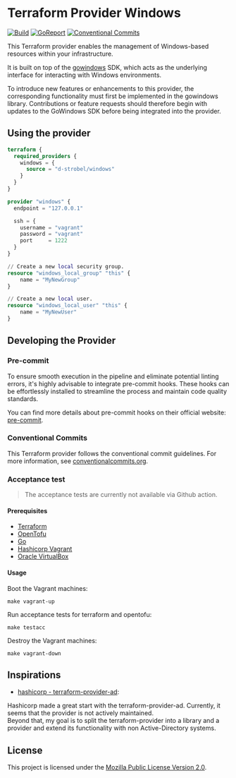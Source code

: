 # Terraform Provider Windows

<!-- Badges -->
[![Build][build badge]][build page]
[![GoReport][goreport badge]][goreport page]
[![Conventional Commits][convention badge]][convention page]

This Terraform provider enables the management of Windows-based resources within your infrastructure. 

It is built on top of the [gowindows](https://github.com/d-strobel/gowindows) SDK, 
which acts as the underlying interface for interacting with Windows environments.

To introduce new features or enhancements to this provider, the corresponding functionality must first be implemented in the gowindows library. 
Contributions or feature requests should therefore begin with updates to the GoWindows SDK before being integrated into the provider.

## Using the provider

```terraform
terraform {
  required_providers {
    windows = {
      source = "d-strobel/windows"
    }
  }
}

provider "windows" {
  endpoint = "127.0.0.1"

  ssh = {
    username = "vagrant"
    password = "vagrant"
    port     = 1222
  }
}

// Create a new local security group.
resource "windows_local_group" "this" {
    name = "MyNewGroup"
}

// Create a new local user.
resource "windows_local_user" "this" {
    name = "MyNewUser"
}
```

## Developing the Provider

### Pre-commit

To ensure smooth execution in the pipeline and eliminate potential linting errors,
it's highly advisable to integrate pre-commit hooks. These hooks can be effortlessly
installed to streamline the process and maintain code quality standards.

You can find more details about pre-commit hooks on their official website: [pre-commit](https://pre-commit.com/).

### Conventional Commits

This Terraform provider follows the conventional commit guidelines. For more information, see [conventionalcommits.org](https://www.conventionalcommits.org/).

### Acceptance test

> The acceptance tests are currently not available via Github action.

#### Prerequisites

* [Terraform](https://developer.hashicorp.com/terraform/downloads)
* [OpenTofu](https://opentofu.org/docs/intro/install)
* [Go](https://golang.org/doc/install)
* [Hashicorp Vagrant](https://www.vagrantup.com/)
* [Oracle VirtualBox](https://www.virtualbox.org/)

#### Usage

Boot the Vagrant machines:

```shell
make vagrant-up
```

Run acceptance tests for terraform and opentofu:

```shell
make testacc
```

Destroy the Vagrant machines:

```shell
make vagrant-down
```

###

## Inspirations

* [hashicorp - terraform-provider-ad](https://github.com/hashicorp/terraform-provider-ad):<br>

Hashicorp made a great start with the terraform-provider-ad. Currently, it seems that the provider is not actively maintained.<br>
Beyond that, my goal is to split the terraform-provider into a library and a provider and extend its functionality with non Active-Directory systems.

## License
This project is licensed under the [Mozilla Public License Version 2.0](LICENSE).

<!-- Badges -->
[goreport badge]: https://goreportcard.com/badge/github.com/d-strobel/terraform-provider-windows
[goreport page]: https://goreportcard.com/report/github.com/d-strobel/terraform-provider-windows

[build badge]: https://github.com/d-strobel/terraform-provider-windows/actions/workflows/build.yml/badge.svg
[build page]: https://github.com/d-strobel/terraform-provider-windows/actions/workflows/build.yml

[convention badge]: https://img.shields.io/badge/Conventional%20Commits-1.0.0-%23FE5196?logo=conventionalcommits&logoColor=white
[convention page]: https://conventionalcommits.org
